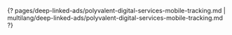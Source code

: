 {? pages/deep-linked-ads/polyvalent-digital-services-mobile-tracking.md | multilang/deep-linked-ads/polyvalent-digital-services-mobile-tracking.md ?}

